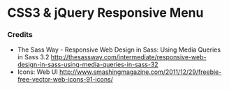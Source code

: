 # CSS3 & jQuery Responsive Menu

### Credits
* The Sass Way - Responsive Web Design in Sass: Using Media Queries in Sass 3.2 http://thesassway.com/intermediate/responsive-web-design-in-sass-using-media-queries-in-sass-32
* Icons: Web UI http://www.smashingmagazine.com/2011/12/29/freebie-free-vector-web-icons-91-icons/